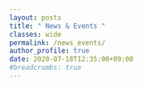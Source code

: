 ```yaml
---
layout: posts
title: " News & Events "
classes: wide
permalink: /news_events/
author_profile: true
date: 2020-07-18T12:35:00+09:00
#breadcrumbs: true
---
```


